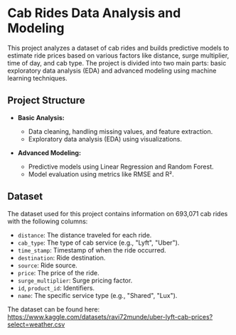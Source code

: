 # Cab Rides Data Analysis and Modeling

This project analyzes a dataset of cab rides and builds predictive models to estimate ride prices based on various factors like distance, surge multiplier, time of day, and cab type. The project is divided into two main parts: basic exploratory data analysis (EDA) and advanced modeling using machine learning techniques.

## Project Structure

- **Basic Analysis:**
  - Data cleaning, handling missing values, and feature extraction.
  - Exploratory data analysis (EDA) using visualizations.
  
- **Advanced Modeling:**
  - Predictive models using Linear Regression and Random Forest.
  - Model evaluation using metrics like RMSE and R².

## Dataset

The dataset used for this project contains information on 693,071 cab rides with the following columns:

- `distance`: The distance traveled for each ride.
- `cab_type`: The type of cab service (e.g., "Lyft", "Uber").
- `time_stamp`: Timestamp of when the ride occurred.
- `destination`: Ride destination.
- `source`: Ride source.
- `price`: The price of the ride.
- `surge_multiplier`: Surge pricing factor.
- `id`, `product_id`: Identifiers.
- `name`: The specific service type (e.g., "Shared", "Lux").

The dataset can be found here: https://www.kaggle.com/datasets/ravi72munde/uber-lyft-cab-prices?select=weather.csv

